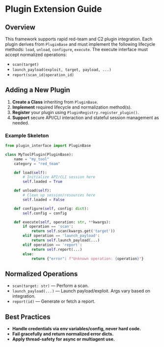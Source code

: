 # Plugin Extension Guide

## Overview
This framework supports rapid red-team and C2 plugin integration. Each plugin derives from `PluginBase` and must implement the following lifecycle methods: `load`, `unload`, `configure`, `execute`. The execute interface must accept normalized operations:

- `scan(target)`
- `launch_payload(exploit, target, payload, ...)`
- `report(scan_id|operation_id)`

## Adding a New Plugin
1. **Create a Class** inheriting from `PluginBase`.
2. **Implement** required lifecycle and normalization method(s).
3. **Register** your plugin using `PluginRegistry.register_plugin()`.
4. **Support** secure API/CLI interaction and stateful session management as needed.

### Example Skeleton
```python
from plugin_interface import PluginBase

class MyToolPlugin(PluginBase):
    name = "my_tool"
    category = "red_team"

    def load(self):
        # Initialize API/CLI session here
        self.loaded = True

    def unload(self):
        # Clean up session/resources here
        self.loaded = False

    def configure(self, config: dict):
        self.config = config

    def execute(self, operation: str, **kwargs):
        if operation == 'scan':
            return self.scan(kwargs.get('target'))
        elif operation == 'launch_payload':
            return self.launch_payload(...)
        elif operation == 'report':
            return self.report(...)
        else:
            return {"error": f"Unknown operation: {operation}"}
```

## Normalized Operations
- `scan(target: str)` — Perform a scan.
- `launch_payload(...)` — Launch payload/exploit. Args vary based on integration.
- `report(id)` — Generate or fetch a report.

## Best Practices
- **Handle credentials via env variables/config, never hard code.**
- **Fail gracefully and return normalized error dicts.**
- **Apply thread-safety for async or multiagent use.**

